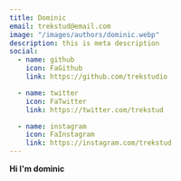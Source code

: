 ```yaml
---
title: Dominic
email: trekstud@email.com
image: "/images/authors/dominic.webp"
description: this is meta description
social:
  - name: github
    icon: FaGithub
    link: https://github.com/trekstudio

  - name: twitter
    icon: FaTwitter
    link: https://twitter.com/trekstud

  - name: instagram
    icon: FaInstagram
    link: https://instagram.com/trekstud
---
```


**Hi I'm dominic** 
